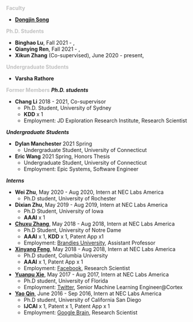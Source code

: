 
**<span style="color:Silver">Faculty</span>**
* [**Dongjin Song**](https://songdj.github.io/)

**<span style="color:Silver">Ph.D. Students</span>**

* **Binghao Lu**, Fall 2021 - ,
* **Qianying Ren**, Fall 2021 - ,
* **Xikun Zhang** (Co-supervised), June 2020 - present,

**<span style="color:Silver">Undergraduate Students</span>**
* **Varsha Rathore**

**<span style="color:Silver">Former Members</span>**
***Ph.D. students***
* **Chang Li** 2018 - 2021, Co-supervisor
  * Ph.D. Student, University of Sydney
  * **KDD** x 1
  * Employment: JD Exploration Research Institute, Research Scientist
  
***Undergraduate Students***
* **Dylan Manchester** 2021 Spring
  * Undergraduate Student, University of Connecticut
* **Eric Wang** 2021 Spring, Honors Thesis
  * Undergraduate Student, University of Connecticut
  * Employment: Epic Systems, Software Engineer

***Interns***
* **Wei Zhu**, May 2020 - Aug 2020, Intern at NEC Labs America
  * Ph.D student, University of Rochester
* **Dixian Zhu**, May 2019 - Aug 2019, Intern at NEC Labs America
  * Ph.D Student, University of Iowa
  * **AAAI** x 1
* [**Chuxu Zhang**](https://chuxuzhang.github.io/), May 2018 - Aug 2018, Intern at NEC Labs America
  * Ph.D Student, University of Notre Dame
  * **AAAI** x 1, **KDD** x 1, Patent App x1
  * Employment: [Brandies University](https://www.brandeis.edu/), Assistant Professor
* [**Xinyang Feng**](http://www.columbia.edu/~xf2143/), May 2018 - Aug 2018, Intern at NEC Labs America
  * Ph.D student, Columbia University
  * **AAAI** x 1, Patent App x 1
  * Employment: [Facebook](www.facebook.com), Research Scientist
* [**Yuanpu Xie**](https://www.linkedin.com/in/yuanpu-x-712a6353/), May 2017 - Aug 2017, Intern at NEC Labs America
  * Ph.D student, University of Florida
  * Employment: [Twitter](https://twitter.com/), Senior Machine Learning Engineer@Cortex
* [**Yao Qin**](http://cseweb.ucsd.edu/~yaq007/), June 2016 - Sep 2016, Intern at NEC Labs America
  * Ph.D student, University of California San Diego
  * **IJCAI** x 1, Patent x 1, Patent App x 1
  * Employment: [Google Brain](https://research.google/teams/brain/), Research Scientist
